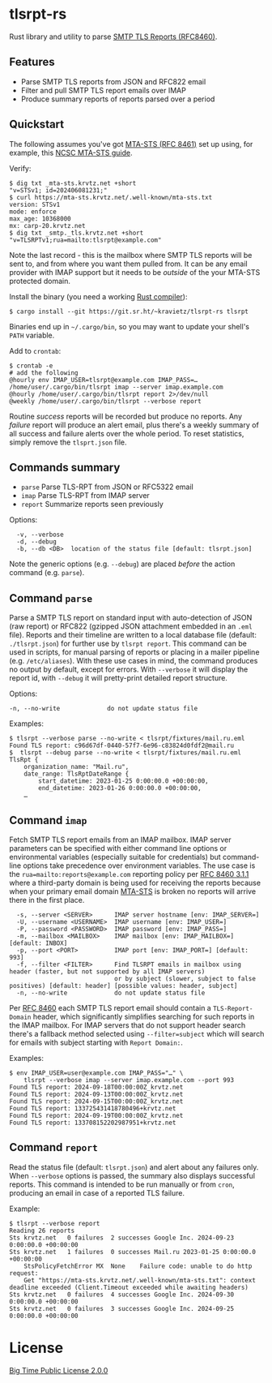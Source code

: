 # tlsrpt-rs

Rust library and utility to parse [SMTP TLS Reports (RFC8460)](https://datatracker.ietf.org/doc/html/rfc8460).

## Features

* Parse SMTP TLS reports from JSON and RFC822 email
* Filter and pull SMTP TLS report emails over IMAP
* Produce summary reports of reports parsed over a period

## Quickstart
The following assumes you've got [MTA-STS (RFC 8461)](https://datatracker.ietf.org/doc/html/rfc8461) set up using, for example, this
[NCSC MTA-STS guide](https://www.ncsc.gov.uk/collection/email-security-and-anti-spoofing/using-mta-sts-to-protect-the-privacy-of-your-emails).

Verify:
```angular2html
$ dig txt _mta-sts.krvtz.net +short
"v=STSv1; id=202406081231;"
$ curl https://mta-sts.krvtz.net/.well-known/mta-sts.txt
version: STSv1
mode: enforce
max_age: 10368000
mx: carp-20.krvtz.net
$ dig txt _smtp._tls.krvtz.net +short
"v=TLSRPTv1;rua=mailto:tlsrpt@example.com"
```
Note the last record - this is the mailbox where SMTP TLS reports will be sent to, and from where you want them pulled
from. It can be any email provider with IMAP support but it needs to be _outside_ of the your MTA-STS protected domain.

Install the binary (you need a working [Rust compiler](https://www.rust-lang.org/tools/install)):

```angular2html
$ cargo install --git https://git.sr.ht/~kravietz/tlsrpt-rs tlsrpt
```
Binaries end up in `~/.cargo/bin`, so you may want to update your shell's `PATH` variable.

Add to `crontab`:

```angular2html
$ crontab -e
# add the following
@hourly env IMAP_USER=tlsrpt@example.com IMAP_PASS=… /home/user/.cargo/bin/tlsrpt imap --server imap.example.com
@hourly /home/user/.cargo/bin/tlsrpt report 2>/dev/null
@weekly /home/user/.cargo/bin/tlsrpt --verbose report
```
Routine _success_ reports will be recorded but produce no reports. Any _failure_ report will produce an alert email,
plus there's a weekly summary of all success and failure alerts over the whole period. To reset statistics, simply
remove the `tlsprt.json` file.

## Commands summary

* `parse`   Parse TLS-RPT from JSON or RFC5322 email
* `imap`    Parse TLS-RPT from IMAP server
* `report`  Summarize reports seen previously

Options:

```
  -v, --verbose  
  -d, --debug    
  -b, --db <DB>  location of the status file [default: tlsrpt.json]
```
Note the generic options (e.g. `--debug`) are placed _before_ the action command (e.g. `parse`).

## Command `parse`

Parse a SMTP TLS report on standard input with auto-detection of JSON (raw report) or RFC822 (gzipped JSON attachment
embedded in an `.eml` file).  Reports and their timeline are written to a local database file (default: `./tlsrpt.json`)
for further use by `tlsrpt report`.  This command can be used in scripts, for manual parsing of reports or placing
in a mailer pipeline (e.g. `/etc/aliases`). With these use cases in mind, the command produces no output by default,
except for errors. With `--verbose` it will display the report id, with `--debug` it will pretty-print detailed
report structure. 


Options:
```
-n, --no-write             do not update status file
```

Examples:

```
$ tlsrpt --verbose parse --no-write < tlsrpt/fixtures/mail.ru.eml
Found TLS report: c96d67df-0440-57f7-6e96-c83824d0fdf2@mail.ru
$  tlsrpt --debug parse --no-write < tlsrpt/fixtures/mail.ru.eml
TlsRpt {
    organization_name: "Mail.ru",
    date_range: TlsRptDateRange {
        start_datetime: 2023-01-25 0:00:00.0 +00:00:00,
        end_datetime: 2023-01-26 0:00:00.0 +00:00:00,
    …
```

## Command `imap`

Fetch SMTP TLS report emails from an IMAP mailbox. IMAP server parameters can be specified with either command line
options or environmental variables (especially suitable for credentials) but command-line options take precedence
over environment variables. The use case is the `rua=mailto:reports@example.com` reporting policy per
[RFC 8460 3.1.1](https://datatracker.ietf.org/doc/html/rfc8460#section-3.1.1) where a third-party domain is being
used for receiving the reports because when your primary email domain
[MTA-STS](https://datatracker.ietf.org/doc/html/rfc8461) is broken no reports will arrive there in the first place.

```
  -s, --server <SERVER>      IMAP server hostname [env: IMAP_SERVER=]
  -U, --username <USERNAME>  IMAP username [env: IMAP_USER=]
  -P, --password <PASSWORD>  IMAP password [env: IMAP_PASS=]
  -m, --mailbox <MAILBOX>    IMAP mailbox [env: IMAP_MAILBOX=] [default: INBOX]
  -p, --port <PORT>          IMAP port [env: IMAP_PORT=] [default: 993]
  -f, --filter <FILTER>      Find TLSRPT emails in mailbox using header (faster, but not supported by all IMAP servers)
                             or by subject (slower, subject to false positives) [default: header] [possible values: header, subject]
  -n, --no-write             do not update status file
````

Per [RFC 8460](https://datatracker.ietf.org/doc/html/rfc8460) each SMTP TLS report email should contain 
a `TLS-Report-Domain` header, which significantly simplifies searching for such reports in the IMAP mailbox. For
IMAP servers that do not support header search there's a fallback method selected using `--filter=subject` which
will search for emails with subject starting with `Report Domain:`.

Examples:

```
$ env IMAP_USER=user@example.com IMAP_PASS="…" \
    tlsrpt --verbose imap --server imap.example.com --port 993
Found TLS report: 2024-09-18T00:00:00Z_krvtz.net
Found TLS report: 2024-09-13T00:00:00Z_krvtz.net
Found TLS report: 2024-09-15T00:00:00Z_krvtz.net
Found TLS report: 133725431418780496+krvtz.net
Found TLS report: 2024-09-19T00:00:00Z_krvtz.net
Found TLS report: 133708152202987951+krvtz.net
```

## Command `report`

Read the status file (default: `tlsrpt.json`) and alert about any failures only. When `--verbose` options is passed,
the summary also displays successful reports. This command is intended to be run manually or from `cron`, producing
an email in case of a reported TLS failure.

Example:

```
$ tlsrpt --verbose report
Reading 26 reports
Sts	krvtz.net	0 failures	2 successes	Google Inc. 2024-09-23 0:00:00.0 +00:00:00
Sts	krvtz.net	1 failures	0 successes	Mail.ru 2023-01-25 0:00:00.0 +00:00:00
	StsPolicyFetchError	MX	None	Failure code: unable to do http request:
	Get "https://mta-sts.krvtz.net/.well-known/mta-sts.txt": context deadline exceeded (Client.Timeout exceeded while awaiting headers)	
Sts	krvtz.net	0 failures	4 successes	Google Inc. 2024-09-30 0:00:00.0 +00:00:00
Sts	krvtz.net	0 failures	3 successes	Google Inc. 2024-09-25 0:00:00.0 +00:00:00
```

# License

[Big Time Public License 2.0.0](https://bigtimelicense.com/versions/2.0.0)